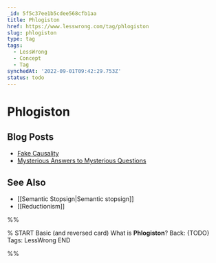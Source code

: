```yaml
---
_id: 5f5c37ee1b5cdee568cfb1aa
title: Phlogiston
href: https://www.lesswrong.com/tag/phlogiston
slug: phlogiston
type: tag
tags:
  - LessWrong
  - Concept
  - Tag
synchedAt: '2022-09-01T09:42:29.753Z'
status: todo
---
```


# Phlogiston

## Blog Posts

- [Fake Causality](http://lesswrong.com/lw/is/fake_causality/)
- [Mysterious Answers to Mysterious Questions](http://lesswrong.com/lw/iu/mysterious_answers_to_mysterious_questions/)

## See Also

- [[Semantic Stopsign|Semantic stopsign]]
- [[Reductionism]]


%%

% START
Basic (and reversed card)
What is **Phlogiston**?
Back: {TODO}
Tags: LessWrong
END
<!--ID: 1663156983900-->


%%
	
